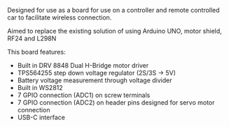 Designed for use as a board for use on a controller and remote controlled car to facilitate wireless connection.

Aimed to replace the existing solution of using Arduino UNO, motor shield, RF24 and L298N

This board features:
- Built in DRV 8848 Dual H-Bridge motor driver
- TPS564255 step down voltage regulator (2S/3S -> 5V)
- Battery voltage measurement through voltage divider
- Built in WS2812
- 7 GPIO connection (ADC1) on screw terminals
- 7 GPIO connection (ADC2) on header pins designed for servo motor connection
- USB-C interface

